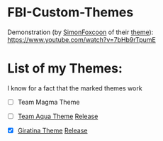 # FBI-Custom-Themes

Demonstration (by [SimonFoxcoon](https://github.com/SimonFoxcoon) of their [theme](https://github.com/SimonFoxcoon/FBI-Futaba-Theme)): https://www.youtube.com/watch?v=7bHb9rTpumE

# List of my Themes:

I know for a fact that the marked themes work

- [ ] Team Magma Theme

- [ ] [Team Aqua Theme](https://github.com/GrewdonGaming21/FBI-Custom-Themes/blob/main/theme%20(Team_Aqua)/theme/) [Release](https://github.com/GrewdonGaming21/FBI-Custom-Themes/releases/tag/Team_Aqua)

- [x] [Giratina Theme](https://github.com/GrewdonGaming21/FBI-Custom-Themes/blob/main/theme%20(Giratina)/theme/) [Release](https://github.com/GrewdonGaming21/FBI-Custom-Themes/releases/tag/Giratina_v1.0)
